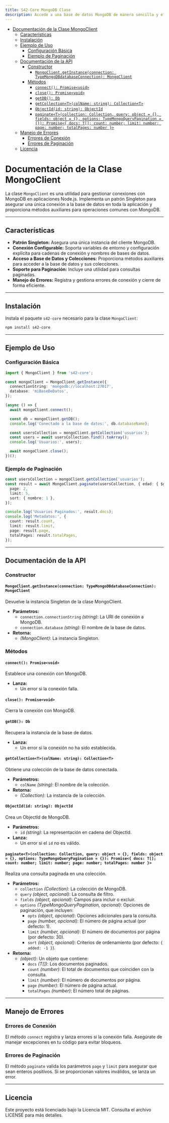 ```yaml
---
title: S42-Core MongoDB Clase
description: Accede a una base de datos MongoDB de manera sencilla y eficiente en tus aplicaciones.
---
```


- [Documentación de la Clase MongoClient](#documentación-de-la-clase-mongoclient)
	- [Características](#características)
	- [Instalación](#instalación)
	- [Ejemplo de Uso](#ejemplo-de-uso)
		- [Configuración Básica](#configuración-básica)
		- [Ejemplo de Paginación](#ejemplo-de-paginación)
	- [Documentación de la API](#documentación-de-la-api)
		- [Constructor](#constructor)
			- [`MongoClient.getInstance(connection: TypeMongoDBdatabaseConnection): MongoClient`](#mongoclientgetinstanceconnection-typemongodbdatabaseconnection-mongoclient)
		- [Métodos](#métodos)
			- [`connect(): Promise<void>`](#connect-promisevoid)
			- [`close(): Promise<void>`](#close-promisevoid)
			- [`getDB(): Db`](#getdb-db)
			- [`getCollection<T>(colName: string): Collection<T>`](#getcollectiontcolname-string-collectiont)
			- [`ObjectId(id: string): ObjectId`](#objectidid-string-objectid)
			- [`paginate<T>(collection: Collection, query: object = {}, fields: object = {}, options: TypeMongoQueryPagination = {}): Promise<{ docs: T[]; count: number; limit: number; page: number; totalPages: number }>`](#paginatetcollection-collection-query-object---fields-object---options-typemongoquerypagination---promise-docs-t-count-number-limit-number-page-number-totalpages-number-)
	- [Manejo de Errores](#manejo-de-errores)
		- [Errores de Conexión](#errores-de-conexión)
		- [Errores de Paginación](#errores-de-paginación)
	- [Licencia](#licencia)


# Documentación de la Clase MongoClient

La clase `MongoClient` es una utilidad para gestionar conexiones con MongoDB en aplicaciones Node.js. Implementa un patrón Singleton para asegurar una única conexión a la base de datos en toda la aplicación y proporciona métodos auxiliares para operaciones comunes con MongoDB.

---

## Características

- **Patrón Singleton:** Asegura una única instancia del cliente MongoDB.
- **Conexión Configurable:** Soporta variables de entorno y configuración explícita para cadenas de conexión y nombres de bases de datos.
- **Acceso a Base de Datos y Colecciones:** Proporciona métodos auxiliares para acceder a la base de datos y sus colecciones.
- **Soporte para Paginación:** Incluye una utilidad para consultas paginadas.
- **Manejo de Errores:** Registra y gestiona errores de conexión y cierre de forma eficiente.

---

## Instalación

Instala el paquete `s42-core` necesario para la clase `MongoClient`:

```bash
npm install s42-core
```

---

## Ejemplo de Uso

### Configuración Básica

```typescript
import { MongoClient } from 's42-core';

const mongoClient = MongoClient.getInstance({
  connectionString: 'mongodb://localhost:27017',
  database: 'miBaseDeDatos',
});

(async () => {
  await mongoClient.connect();

  const db = mongoClient.getDB();
  console.log('Conectado a la base de datos:', db.databaseName);

  const usersCollection = mongoClient.getCollection('usuarios');
  const users = await usersCollection.find().toArray();
  console.log('Usuarios:', users);

  await mongoClient.close();
})();
```

### Ejemplo de Paginación

```typescript
const usersCollection = mongoClient.getCollection('usuarios');
const result = await MongoClient.paginate(usersCollection, { edad: { $gt: 18 } }, {}, {
  page: 2,
  limit: 5,
  sort: { nombre: 1 },
});

console.log('Usuarios Paginados:', result.docs);
console.log('Metadatos:', {
  count: result.count,
  limit: result.limit,
  page: result.page,
  totalPages: result.totalPages,
});
```

---

## Documentación de la API

### Constructor

#### `MongoClient.getInstance(connection: TypeMongoDBdatabaseConnection): MongoClient`

Devuelve la instancia Singleton de la clase MongoClient.

- **Parámetros:**
  - `connection.connectionString` *(string)*: La URI de conexión a MongoDB.
  - `connection.database` *(string)*: El nombre de la base de datos.
- **Retorna:**
  - *(MongoClient)*: La instancia Singleton.

### Métodos

#### `connect(): Promise<void>`

Establece una conexión con MongoDB.

- **Lanza:**
  - Un error si la conexión falla.

#### `close(): Promise<void>`

Cierra la conexión con MongoDB.

#### `getDB(): Db`

Recupera la instancia de la base de datos.

- **Lanza:**
  - Un error si la conexión no ha sido establecida.

#### `getCollection<T>(colName: string): Collection<T>`

Obtiene una colección de la base de datos conectada.

- **Parámetros:**
  - `colName` *(string)*: El nombre de la colección.
- **Retorna:**
  - *(Collection<T>)*: La instancia de la colección.

#### `ObjectId(id: string): ObjectId`

Crea un ObjectId de MongoDB.

- **Parámetros:**
  - `id` *(string)*: La representación en cadena del ObjectId.
- **Lanza:**
  - Un error si el `id` no es válido.

#### `paginate<T>(collection: Collection, query: object = {}, fields: object = {}, options: TypeMongoQueryPagination = {}): Promise<{ docs: T[]; count: number; limit: number; page: number; totalPages: number }>`

Realiza una consulta paginada en una colección.

- **Parámetros:**
  - `collection` *(Collection<T>)*: La colección de MongoDB.
  - `query` *(object, opcional)*: La consulta de filtro.
  - `fields` *(object, opcional)*: Campos para incluir o excluir.
  - `options` *(TypeMongoQueryPagination, opcional)*: Opciones de paginación, que incluyen:
    - `opts` *(object, opcional)*: Opciones adicionales para la consulta.
    - `page` *(number, opcional)*: El número de página actual (por defecto: 1).
    - `limit` *(number, opcional)*: El número de documentos por página (por defecto: 30).
    - `sort` *(object, opcional)*: Criterios de ordenamiento (por defecto: `{ added: -1 }`).
- **Retorna:**
  - *(object)*: Un objeto que contiene:
    - `docs` *(T[])*: Los documentos paginados.
    - `count` *(number)*: El total de documentos que coinciden con la consulta.
    - `limit` *(number)*: El número de documentos por página.
    - `page` *(number)*: El número de página actual.
    - `totalPages` *(number)*: El número total de páginas.

---

## Manejo de Errores

### Errores de Conexión

El método `connect` registra y lanza errores si la conexión falla. Asegúrate de manejar excepciones en tu código para evitar bloqueos.

### Errores de Paginación

El método `paginate` valida los parámetros `page` y `limit` para asegurar que sean enteros positivos. Si se proporcionan valores inválidos, se lanza un error.

---

## Licencia

Este proyecto está licenciado bajo la Licencia MIT. Consulta el archivo LICENSE para más detalles.

